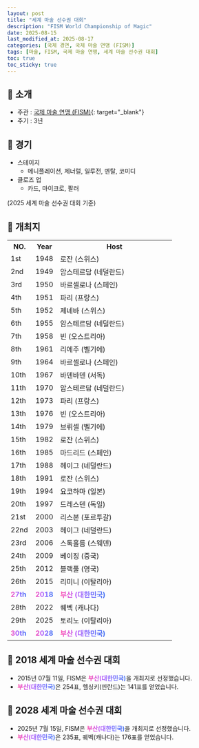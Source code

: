 ```yaml
---
layout: post
title: "세계 마술 선수권 대회"
description: "FISM World Championship of Magic"
date: 2025-08-15
last_modified_at: 2025-08-17
categories: [국제 경연, 국제 마술 연맹 (FISM)]
tags: [마술, FISM, 국제 마술 연맹, 세계 마술 선수권 대회]
toc: true
toc_sticky: true
---
```

## 📜 소개
* 주관 : [국제 마술 연맹 (FISM)](https://www.fism.org/){: target="_blank"}
* 주기 : 3년

## 📜 경기
* 스테이지
  * 메니플레이션, 제너럴, 일루전, 멘탈, 코미디
* 클로즈 업
  * 카드, 마이크로, 팔러

(2025 세계 마술 선수권 대회 기준)

## 📜 개최지
<html>

<head>
    <meta charset="UTF-8">
</head>

<body>
    <table>
        <tr>
            <th style="width: 15%;">NO.</th>
            <th style="width: 15%;">Year</th>
            <th style="width: 70%;">Host</th>
        </tr>
        <tr>
            <td>1st</td>
            <td>1948</td>
            <td>로잔 (스위스)</td>
        </tr>
        <tr>
            <td>2nd</td>
            <td>1949</td>
            <td>암스테르담 (네덜란드)</td>
        </tr>
        <tr>
            <td>3rd</td>
            <td>1950</td>
            <td>바르셀로나 (스페인)</td>
        </tr>
        <tr>
            <td>4th</td>
            <td>1951</td>
            <td>파리 (프랑스)</td>
        </tr>
        <tr>
            <td>5th</td>
            <td>1952</td>
            <td>제네바 (스위스)</td>
        </tr>
        <tr>
            <td>6th</td>
            <td>1955</td>
            <td>암스테르담 (네덜란드)</td>
        </tr>
        <tr>
            <td>7th</td>
            <td>1958</td>
            <td>빈 (오스트리아)</td>
        </tr>
        <tr>
            <td>8th</td>
            <td>1961</td>
            <td>리에주 (벨기에)</td>
        </tr>
        <tr>
            <td>9th</td>
            <td>1964</td>
            <td>바르셀로나 (스페인)</td>
        </tr>
        <tr>
            <td>10th</td>
            <td>1967</td>
            <td>바덴바덴 (서독)</td>
        </tr>
        <tr>
            <td>11th</td>
            <td>1970</td>
            <td>암스테르담 (네덜란드)</td>
        </tr>
        <tr>
            <td>12th</td>
            <td>1973</td>
            <td>파리 (프랑스)</td>
        </tr>
        <tr>
            <td>13th</td>
            <td>1976</td>
            <td>빈 (오스트리아)</td>
        </tr>
        <tr>
            <td>14th</td>
            <td>1979</td>
            <td>브뤼셀 (벨기에)</td>
        </tr>
        <tr>
            <td>15th</td>
            <td>1982</td>
            <td>로잔 (스위스)</td>
        </tr>
        <tr>
            <td>16th</td>
            <td>1985</td>
            <td>마드리드 (스페인)</td>
        </tr>
        <tr>
            <td>17th</td>
            <td>1988</td>
            <td>헤이그 (네덜란드)</td>
        </tr>
        <tr>
            <td>18th</td>
            <td>1991</td>
            <td>로잔 (스위스)</td>
        </tr>
        <tr>
            <td>19th</td>
            <td>1994</td>
            <td>요코하마 (일본)</td>
        </tr>
        <tr>
            <td>20th</td>
            <td>1997</td>
            <td>드레스덴 (독일)</td>
        </tr>
        <tr>
            <td>21st</td>
            <td>2000</td>
            <td>리스본 (포르투갈)</td>
        </tr>
        <tr>
            <td>22nd</td>
            <td>2003</td>
            <td>헤이그 (네덜란드)</td>
        </tr>
        <tr>
            <td>23rd</td>
            <td>2006</td>
            <td>스톡홀름 (스웨덴)</td>
        </tr>
        <tr>
            <td>24th</td>
            <td>2009</td>
            <td>베이징 (중국)</td>
        </tr>
        <tr>
            <td>25th</td>
            <td>2012</td>
            <td>블랙풀 (영국)</td>
        </tr>
        <tr>
            <td>26th</td>
            <td>2015</td>
            <td>리미니 (이탈리아)</td>
        </tr>
        <tr>
            <td><span style="background: text linear-gradient(to right, #FF43A8, #BE5DFA, #776CFF, #4172F2); font-weight: bold; -webkit-background-clip: text; -webkit-text-fill-color: transparent;">27th</span></td>
            <td><span style="background: text linear-gradient(to right, #FF43A8, #BE5DFA, #776CFF, #4172F2); font-weight: bold; -webkit-background-clip: text; -webkit-text-fill-color: transparent;">2018</span></td>
            <td><span style="background: text linear-gradient(to right, #FF43A8, #BE5DFA, #776CFF, #4172F2); font-weight: bold; -webkit-background-clip: text; -webkit-text-fill-color: transparent;">부산 (대한민국)</span></td>
        </tr>
        <tr>
            <td>28th</td>
            <td>2022</td>
            <td>퀘벡 (캐나다)</td>
        </tr>
        <tr>
            <td>29th</td>
            <td>2025</td>
            <td>토리노 (이탈리아)</td>
        </tr>
        <tr>
            <td><span style="background: text linear-gradient(to right, #FF43A8, #BE5DFA, #776CFF, #4172F2); font-weight: bold; -webkit-background-clip: text; -webkit-text-fill-color: transparent;">30th</span></td>
            <td><span style="background: text linear-gradient(to right, #FF43A8, #BE5DFA, #776CFF, #4172F2); font-weight: bold; -webkit-background-clip: text; -webkit-text-fill-color: transparent;">2028</span></td>
            <td><span style="background: text linear-gradient(to right, #FF43A8, #BE5DFA, #776CFF, #4172F2); font-weight: bold; -webkit-background-clip: text; -webkit-text-fill-color: transparent;">부산 (대한민국)</span></td>
        </tr>
    </table>
</body>

</html>

## 📜 2018 세계 마술 선수권 대회
* 2015년 07월 11일, FISM은 <span style="background: text linear-gradient(to right, #FF43A8, #BE5DFA, #776CFF, #4172F2); font-weight: bold; -webkit-background-clip: text; -webkit-text-fill-color: transparent;">부산(대한민국)</span>을 개최지로 선정했습니다.
* <span style="background: text linear-gradient(to right, #FF43A8, #BE5DFA, #776CFF, #4172F2); font-weight: bold; -webkit-background-clip: text; -webkit-text-fill-color: transparent;">부산(대한민국)</span>은 254표, 헬싱키(핀란드)는 141표를 얻었습니다.

## 📜 2028 세계 마술 선수권 대회
* 2025년 7월 15일, FISM은 <span style="background: text linear-gradient(to right, #FF43A8, #BE5DFA, #776CFF, #4172F2); font-weight: bold; -webkit-background-clip: text; -webkit-text-fill-color: transparent;">부산(대한민국)</span>을 개최지로 선정했습니다.
* <span style="background: text linear-gradient(to right, #FF43A8, #BE5DFA, #776CFF, #4172F2); font-weight: bold; -webkit-background-clip: text; -webkit-text-fill-color: transparent;">부산(대한민국)</span>은 235표, 퀘벡(캐나다)는 176표를 얻었습니다.
